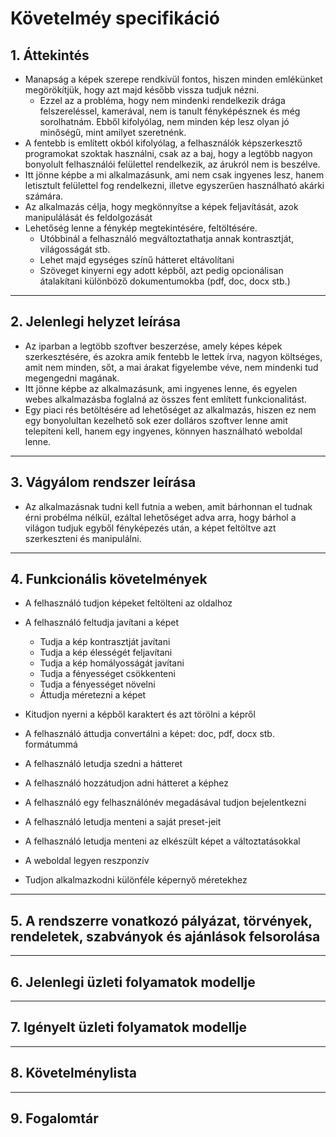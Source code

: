 # **Követelméy specifikáció**
## 1. Áttekintés
* Manapság a képek szerepe rendkívül fontos, hiszen minden emlékünket megörökítjük, hogy azt majd később vissza tudjuk nézni.
    * Ezzel az a probléma, hogy nem mindenki rendelkezik drága felszereléssel, kamerával, nem is tanult fényképésznek és még sorolhatnám. Ebből kifolyólag, nem minden kép lesz olyan jó minőségű, mint amilyet szeretnénk.
* A fentebb is említett okból kifolyólag, a felhasználók képszerkesztő programokat szoktak használni, csak az a baj, hogy a legtöbb nagyon bonyolult felhasználói felülettel rendelkezik, az árukról nem is beszélve.
* Itt jönne képbe a mi alkalmazásunk, ami nem csak ingyenes lesz, hanem letisztult felülettel fog rendelkezni, illetve egyszerűen használható akárki számára.
* Az alkalmazás célja, hogy megkönnyítse a képek feljavítását, azok manipulálását és feldolgozását
* Lehetőség lenne a fénykép megtekintésére, feltöltésére.
    * Utóbbinál a felhasználó megváltoztathatja annak kontrasztját, világosságát stb.
    * Lehet majd egységes színű hátteret eltávolítani
    * Szöveget kinyerni egy adott képből, azt pedig opcionálisan átalakítani különböző dokumentumokba (pdf, doc, docx stb.)
---
## 2. Jelenlegi helyzet leírása
* Az iparban a legtöbb szoftver beszerzése, amely képes képek szerkesztésére, és azokra amik fentebb le lettek írva, nagyon költséges, amit nem minden, sőt, a mai árakat figyelembe véve, nem mindenki tud megengedni magának.
* Itt jönne képbe az alkalmazásunk, ami ingyenes lenne, és egyelen webes alkalmazásba foglalná az összes fent említett funkcionalitást.
* Egy piaci rés betöltésére ad lehetőséget az alkalmazás, hiszen ez nem egy bonyolultan kezelhető sok ezer dolláros szoftver lenne amit telepíteni kell, hanem egy ingyenes, könnyen használható weboldal lenne.
---
## 3. Vágyálom rendszer leírása
* Az alkalmazásnak tudni kell futnia a weben, amit bárhonnan el tudnak érni probélma nélkül, ezáltal lehetőséget adva arra, hogy bárhol a világon tudjuk egyből fényképezés után, a képet feltöltve azt szerkeszteni és manipulálni.
---
## 4. Funkcionális követelmények
* A felhasználó tudjon képeket feltölteni az oldalhoz
* A felhasználó feltudja javítani a képet
  * Tudja a kép kontrasztját javítani
  * Tudja a kép élességét feljavítani
  * Tudja a kép homályosságát javítani
  * Tudja a fényességet csökkenteni
  * Tudja a fényességet növelni
  * Áttudja méretezni a képet

* Kitudjon nyerni a képből karaktert és azt törölni a képről
* A felhasználó áttudja convertálni a képet: doc, pdf, docx stb. formátummá 
* A felhasználó letudja szedni a hátteret
* A felhasználó hozzátudjon adni hátteret a képhez
* A felhasználó egy felhasználónév megadásával tudjon bejelentkezni
* A felhasználó letudja menteni a saját preset-jeit
* A felhasználó letudja menteni az elkészült képet a változtatásokkal
* A weboldal legyen reszponzív
* Tudjon alkalmazkodni különféle képernyő méretekhez
  
---
## 5. A rendszerre vonatkozó pályázat, törvények, rendeletek, szabványok és ajánlások felsorolása

---
## 6. Jelenlegi üzleti folyamatok modellje

---
## 7. Igényelt üzleti folyamatok modellje

---
## 8. Követelménylista

---
## 9. Fogalomtár